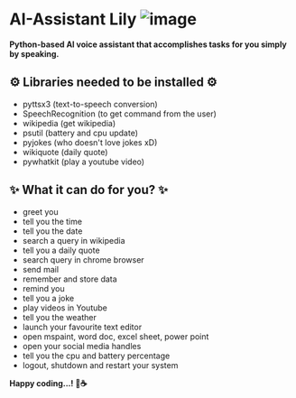 # AI-Assistant Lily ![image](https://user-images.githubusercontent.com/60508596/132556714-5345eccf-6ca6-4894-bc4b-39dfb59e9f81.png)
**Python-based AI voice assistant that accomplishes tasks for you simply by speaking.**

## ⚙ Libraries needed to be installed ⚙
- pyttsx3 (text-to-speech conversion)
- SpeechRecognition (to get command from the user)
- wikipedia (get wikipedia)
- psutil (battery and cpu update)
- pyjokes (who doesn't love jokes xD)
- wikiquote (daily quote)
- pywhatkit (play a youtube video)

## ✨ What it can do for you? ✨
- greet you
- tell you the time
- tell you the date
- search a query in wikipedia
- tell you a daily quote
- search query in chrome browser
- send mail
- remember and store data
- remind you
- tell you a joke
- play videos in Youtube
- tell you the weather
- launch your favourite text editor
- open mspaint, word doc, excel sheet, power point
- open your social media handles
- tell you the cpu and battery percentage
- logout, shutdown and restart your system

**Happy coding...! 🧡☕**
